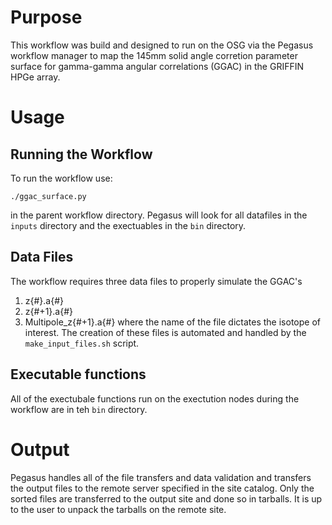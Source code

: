 # Purpose
This workflow was build and designed to run on the OSG via the Pegasus workflow manager to map the 145mm solid angle corretion parameter surface for gamma-gamma angular correlations (GGAC) in the GRIFFIN HPGe array.

# Usage
## Running the Workflow
To run the workflow use:
```
./ggac_surface.py
```
in the parent workflow directory. Pegasus will look for all datafiles in the `inputs` directory and the exectuables in the `bin` directory.

## Data Files
The workflow requires three data files to properly simulate the GGAC's
1. z{#}.a{#}
2. z{#+1}.a{#}
3. Multipole_z{#+1}.a{#}
where the name of the file dictates the isotope of interest. The creation of these files is automated and handled by the `make_input_files.sh` script.

## Executable functions
All of the exectubale functions run on the exectution nodes during the workflow are in teh `bin` directory.

# Output
Pegasus handles all of the file transfers and data validation and transfers the output files to the remote server specified in the site catalog. Only the sorted files are transferred to the output site and done so in tarballs. It is up to the user to unpack the tarballs on the remote site.
